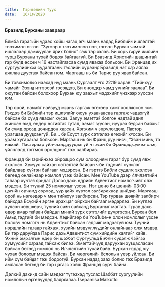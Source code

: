 ```yaml
---
title:  Гэрчлэлийн Туух
date:   16/10/2020
---
```


#### Бразилд Бурханы заавраар

Бямба гарагийн үдээс хойш нагац эгч маань надад Библийн ишлэлтэй товхимол өглөө. “Зүгээр л товхимолоо нээ, тэгвэл Бурхан чамтай ишлэлээр дамжуулан ярих болно” гэж тэр хэлэв. Би хорь гаруй жилийн турш Бурханы тухай бодож байгаагүй. Би Бразилд Христийн шашинтай гэр бүлд өссөн ч 16 настайгаасаа сүмд явахаа больсон. Би Францад их сургуулийнхаа судалгааны төслийн хүрээнд Бразилд нэг сар аялах аяллаа дуусгаж байсан юм. Маргааш нь би Парис руу явах байсан.

Би товхимолоо нээхэд нүд маань Сургаалт үгс 22:19 харав: “Тийнхүү чамайг Эзэнд итгээсэй гэсэндээ, Би өнөөдөр чамд үүнийг заалаа”. Би оюутан байсан болохоор Бурхан юу заахыг мэдэхийг үнэхээр хүссэн юм.

Тэр орой, намайг найзууд маань гаргаж өгөхөөр хамт хооллосон юм. Гэхдээ би Библийн тэр ишлэлийг оюун ухаанаасаа гаргаж чадахгүй байсан ба сүмд явахыг хүсэв. Залуу эмэгтэй болгон надтай адил жинсэн өмд, өндөр өсгийтэй гутал, ээмэг зүүсэн, нүүрээ будсан байхыг би сүмд ороод цочирдон харсан. Хөгжим ч өөрчлөгдөж, Пастор урагшаа дуудсангүй. Би... би Есүст зүрх сэтгэлээ өгөхийг хүссэн. Би урам хугарахаа больсон. Маргааш нь би Франц руу нисч, “Эзэн минь, та намайг Пастораар үйлчлэлд дуудаагүй ч гэсэн би Францад сүмээ олж, үйлчлэлд тогтмол оролцоно” гэж залбирав.

Францад би гэрийнхээ ойролцоо сүм олоод ням гараг бүр сүмд явж эхэлсэн. Хүмүүс сайхан сэтгэлтэй байсан ч би тэднийг сүнслэг байдлаар хүйтэн байгааг мэдэрсэн. Би гэртээ Библи судалж эхэлсэн бөгөөд онлайнаар номлол үзэж байсан. Мөн YouTube дээр Илчлэлтийн талаар хүчтэй ярьдаг Долоо дахь өдрийн Адвентист номлогчийг олж мэдсэн. Би түүний 25 номлолыг үзсэн. Нэг шөнө би шөнийн 03:00 цагийн орчимд сэрээд, үүр цайх хүртэл залбирахаар шийдэв. Маргааш орой нь нөгөөдөр ч мөн тийнхүү залбирсан. Тэр гурван шөнийг залбирч байхдаа Есүсийн эргэн ирэх цаг ойрхон байгааг мэдэрлээ. Би нүглээ хүлээн зөвшөөрч, түүний сайн сайханд Бурханыг магтав. Гурав дахь өдөр амар тайван байдал миний зүрх сэтгэлийг дүүргэсэн. Бурхан бол Амьд гэдгийг би мэдсэн. Хэдийгээр би YouTube-н олон номлолыг үзсэн боловч номлогч нь Адвентист байсан гэдгийг мэдээгүй юм. Түүний нэршлийн талаар гайхаж, хувийн мэдүүллүүдийг онлайнаар олж мэдэв. Би тэр даруйдаа Парис дахь Адвентист сүм хийдийн хаягийг хайв. Эхний амралтын өдөр би шаббат Сургуульд Библи судалж байгаа хүмүүсийг хараад гайхаж билээ. Эмэгтэйчүүд даруухан хувцасласан байсан бөгөөд номлол нь Илчлэлтийн тухай байв. Бурхан надад юу чухал болохыг мэдэж байсан. Би мөргөлийн ёслолын үеэр уйлсан. Би ийм сүм байдаг гэж бодоогүй. Бурхан надад заах болно гэж Бразилд амласан бөгөөд би тэр цагаас хойш Францад сурч байна.

Дэлхий дахинд сайн мэдээг түгээхэд туслах Шаббат сургуулийн номлолын өргөлүүдэд баярлалаа.Tsepamisa Maikutlo